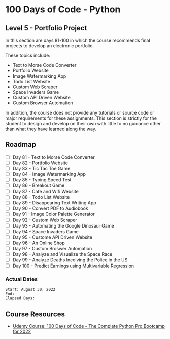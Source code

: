 # 100 Days of Code - Python

## Level 5 - Portfolio Project

In this section are days 81-100 in which the course recommends final projects to develop an electronic portfolio.

These topics include:

- Text to Morse Code Converter
- Portfolio Website
- Image Watermarking App
- Todo List Website
- Custom Web Scraper
- Space Invaders Game
- Custom API Driven Website
- Custom Browser Automation

In addition, the course does not provide any tutorials or source code or major requirements for these assignments. This section is strictly for the student to design and develop on their own with little to no guidance other than what they have learned along the way.

## Roadmap

- [ ] Day 81 - Text to Morse Code Converter
- [ ] Day 82 - Portfolio Website
- [ ] Day 83 - Tic Tac Toe Game
- [ ] Day 84 - Image Watermarking App
- [ ] Day 85 - Typing Speed Test
- [ ] Day 86 - Breakout Game
- [ ] Day 87 - Cafe and Wifi Website
- [ ] Day 88 - Todo List Website
- [ ] Day 89 - Disappearing Text Writing App
- [ ] Day 90 - Convert PDF to Audiobook
- [ ] Day 91 - Image Color Palette Generator
- [ ] Day 92 - Custom Web Scraper
- [ ] Day 93 - Automating the Google Dinosaur Game
- [ ] Day 94 - Space Invaders Game
- [ ] Day 95 - Custome API Driven Website
- [ ] Day 96 - An Online Shop
- [ ] Day 97 - Custom Broswer Automation
- [ ] Day 98 - Analyze and Visualize the Space Race
- [ ] Day 99 - Analyze Deaths Incolving the Police in the US
- [ ] Day 100 - Predict Earnings using Multivariable Regression

### Actual Dates

    Start: August 30, 2022
    End: 
    Elapsed Days: 

## Course Resources

- [Udemy Course: 100 Days of Code - The Complete Python Pro Bootcamp for 2022](https://www.udemy.com/course/100-days-of-code/learn)
